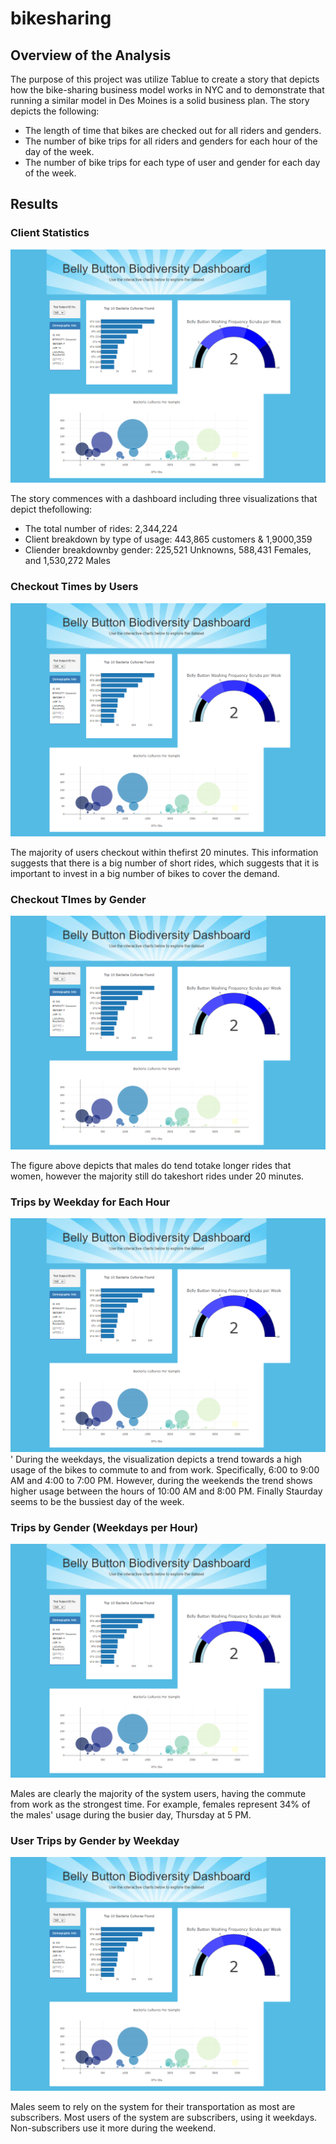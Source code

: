 # bikesharing

## Overview of the Analysis

The purpose of this project was utilize Tablue to create a story that depicts how the bike-sharing business model works in NYC and to demonstrate that running a similar model in Des Moines is a solid business plan. The story depicts the following:

* The length of time that bikes are checked out for all riders and genders.
* The number of bike trips for all riders and genders for each hour of the day of the week.
* The number of bike trips for each type of user and gender for each day of the week.


## Results

### Client Statistics

![Client_Statistics](https://github.com/OmarQasem94/Belly_Button_Biodiversity/blob/main/static/images/Dashboard.PNG)

The story commences with a dashboard including three visualizations that depict thefollowing:

* The total number of rides: 2,344,224
* Client breakdown by type of usage: 443,865 customers & 1,9000,359
* Cliender breakdownby gender: 225,521 Unknowns, 588,431 Females, and 1,530,272 Males 


### Checkout Times by Users

![Checkout_Times_for_Users](https://github.com/OmarQasem94/Belly_Button_Biodiversity/blob/main/static/images/Dashboard.PNG)

The majority of users checkout within thefirst 20 minutes. This information suggests that there is a big number of short rides, which suggests that it is important to invest in a big number of bikes to cover the demand.

### Checkout TImes by Gender

![Chechout_Times_by_Gender](https://github.com/OmarQasem94/Belly_Button_Biodiversity/blob/main/static/images/Dashboard.PNG)

The figure above depicts that males do tend totake longer rides that women, however the majority still do takeshort rides under 20 minutes.

### Trips by Weekday for Each Hour

![Trips_by_Weekday_for_Each_Hour](https://github.com/OmarQasem94/Belly_Button_Biodiversity/blob/main/static/images/Dashboard.PNG)
'
During the weekdays, the visualization depicts a trend towards a high usage of the bikes to commute to and from work. Specifically, 6:00 to 9:00 AM and 4:00 to 7:00 PM. However, during the weekends the trend shows higher usage between the hours of 10:00 AM and 8:00 PM. Finally Staurday seems to be the bussiest day of the week. 

### Trips by Gender (Weekdays per Hour)

![Trips_by_Gender_WpH](https://github.com/OmarQasem94/Belly_Button_Biodiversity/blob/main/static/images/Dashboard.PNG)

Males are clearly the majority of the system users, having the commute from work as the strongest time. For example, females represent 34% of the males' usage during the busier day, Thursday at 5 PM.

### User Trips by Gender by Weekday

![User_Trips_by_Gender_by_Weekday](https://github.com/OmarQasem94/Belly_Button_Biodiversity/blob/main/static/images/Dashboard.PNG)

Males seem to rely on the system for their transportation as most are subscribers. Most users of the system are subscribers, using it weekdays. Non-subscribers use it more during the weekend.

